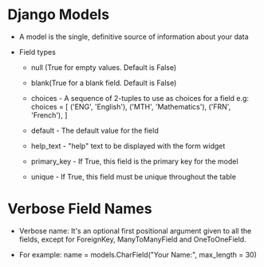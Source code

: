# Django Models
-   A model is the single, definitive source of information about your data

-   Field types
    - null (True for empty values. Default is False)
    - blank(True for a blank field. Default is False)
    - choices - A sequence of 2-tuples to use as choices for a field
                e.g:
                choices = [
                    ('ENG', 'English'),
                    ('MTH', 'Mathematics'),
                    ('FRN', 'French'),
                ]

    - default - The default value for the field
    - help_text - "help" text to be displayed with the form widget
    - primary_key - If True, this field is the primary key for the model
    - unique - If True, this field must be unique throughout the table


# Verbose Field Names
- Verbose name: It's an optional first positional argument given to all the fields, except for ForeignKey, ManyToManyField and OneToOneField.

- For example: name = models.CharField("Your Name:", max_length = 30)